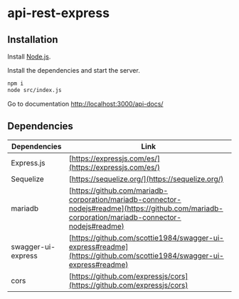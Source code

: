 # api-rest-express
## Installation

Install [Node.js](https://nodejs.org/es/download).

Install the dependencies and start the server.

```sh
npm i
node src/index.js
```

Go to documentation [http://localhost:3000/api-docs/](http://localhost:3000/api-docs/)


## Dependencies


| Dependencies | Link |
| ------ | ------ |
| Express.js | [https://expressjs.com/es/](https://expressjs.com/es/) |
| Sequelize | [https://sequelize.org/](https://sequelize.org/) |
| mariadb | [https://github.com/mariadb-corporation/mariadb-connector-nodejs#readme](https://github.com/mariadb-corporation/mariadb-connector-nodejs#readme) |
| swagger-ui-express | [https://github.com/scottie1984/swagger-ui-express#readme](https://github.com/scottie1984/swagger-ui-express#readme) |
| cors | [https://github.com/expressjs/cors](https://github.com/expressjs/cors) |

